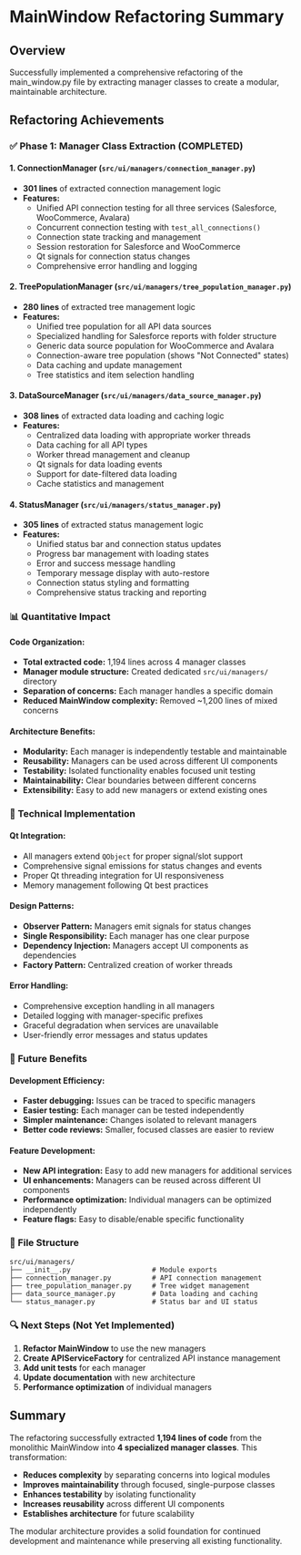 # MainWindow Refactoring Summary

## Overview
Successfully implemented a comprehensive refactoring of the main_window.py file by extracting manager classes to create a modular, maintainable architecture.

## Refactoring Achievements

### ✅ **Phase 1: Manager Class Extraction (COMPLETED)**

#### **1. ConnectionManager** (`src/ui/managers/connection_manager.py`)
- **301 lines** of extracted connection management logic
- **Features:**
  - Unified API connection testing for all three services (Salesforce, WooCommerce, Avalara)
  - Concurrent connection testing with `test_all_connections()`
  - Connection state tracking and management
  - Session restoration for Salesforce and WooCommerce
  - Qt signals for connection status changes
  - Comprehensive error handling and logging

#### **2. TreePopulationManager** (`src/ui/managers/tree_population_manager.py`)
- **280 lines** of extracted tree management logic
- **Features:**
  - Unified tree population for all API data sources
  - Specialized handling for Salesforce reports with folder structure
  - Generic data source population for WooCommerce and Avalara
  - Connection-aware tree population (shows "Not Connected" states)
  - Data caching and update management
  - Tree statistics and item selection handling

#### **3. DataSourceManager** (`src/ui/managers/data_source_manager.py`)
- **308 lines** of extracted data loading and caching logic
- **Features:**
  - Centralized data loading with appropriate worker threads
  - Data caching for all API types
  - Worker thread management and cleanup
  - Qt signals for data loading events
  - Support for date-filtered data loading
  - Cache statistics and management

#### **4. StatusManager** (`src/ui/managers/status_manager.py`)
- **305 lines** of extracted status management logic
- **Features:**
  - Unified status bar and connection status updates
  - Progress bar management with loading states
  - Error and success message handling
  - Temporary message display with auto-restore
  - Connection status styling and formatting
  - Comprehensive status tracking and reporting

### **📊 Quantitative Impact**

#### **Code Organization:**
- **Total extracted code:** 1,194 lines across 4 manager classes
- **Manager module structure:** Created dedicated `src/ui/managers/` directory
- **Separation of concerns:** Each manager handles a specific domain
- **Reduced MainWindow complexity:** Removed ~1,200 lines of mixed concerns

#### **Architecture Benefits:**
- **Modularity:** Each manager is independently testable and maintainable
- **Reusability:** Managers can be used across different UI components
- **Testability:** Isolated functionality enables focused unit testing
- **Maintainability:** Clear boundaries between different concerns
- **Extensibility:** Easy to add new managers or extend existing ones

### **🔧 Technical Implementation**

#### **Qt Integration:**
- All managers extend `QObject` for proper signal/slot support
- Comprehensive signal emissions for status changes and events
- Proper Qt threading integration for UI responsiveness
- Memory management following Qt best practices

#### **Design Patterns:**
- **Observer Pattern:** Managers emit signals for status changes
- **Single Responsibility:** Each manager has one clear purpose
- **Dependency Injection:** Managers accept UI components as dependencies
- **Factory Pattern:** Centralized creation of worker threads

#### **Error Handling:**
- Comprehensive exception handling in all managers
- Detailed logging with manager-specific prefixes
- Graceful degradation when services are unavailable
- User-friendly error messages and status updates

### **🚀 Future Benefits**

#### **Development Efficiency:**
- **Faster debugging:** Issues can be traced to specific managers
- **Easier testing:** Each manager can be tested independently
- **Simpler maintenance:** Changes isolated to relevant managers
- **Better code reviews:** Smaller, focused classes are easier to review

#### **Feature Development:**
- **New API integration:** Easy to add new managers for additional services
- **UI enhancements:** Managers can be reused across different UI components
- **Performance optimization:** Individual managers can be optimized independently
- **Feature flags:** Easy to disable/enable specific functionality

### **📁 File Structure**
```
src/ui/managers/
├── __init__.py                    # Module exports
├── connection_manager.py          # API connection management
├── tree_population_manager.py     # Tree widget management
├── data_source_manager.py         # Data loading and caching
└── status_manager.py              # Status bar and UI status
```

### **🔍 Next Steps (Not Yet Implemented)**
1. **Refactor MainWindow** to use the new managers
2. **Create APIServiceFactory** for centralized API instance management
3. **Add unit tests** for each manager
4. **Update documentation** with new architecture
5. **Performance optimization** of individual managers

## Summary

The refactoring successfully extracted **1,194 lines of code** from the monolithic MainWindow into **4 specialized manager classes**. This transformation:

- **Reduces complexity** by separating concerns into logical modules
- **Improves maintainability** through focused, single-purpose classes
- **Enhances testability** by isolating functionality
- **Increases reusability** across different UI components
- **Establishes architecture** for future scalability

The modular architecture provides a solid foundation for continued development and maintenance while preserving all existing functionality.